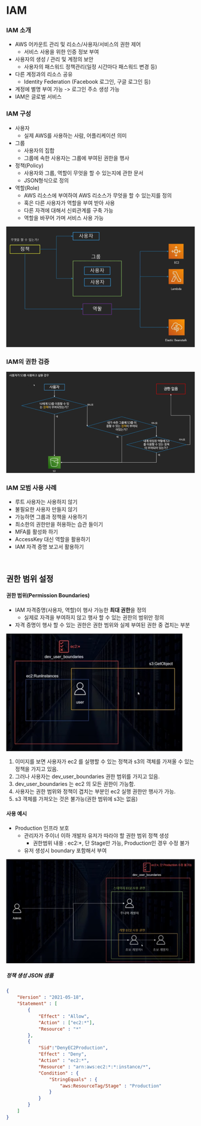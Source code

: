 # IAM

### IAM 소개

* AWS 어카운트 관리 및 리소스/사용자/서비스의 권한 제어
  * 서비스 사용을 위한 인증 정보 부여
* 사용자의 생성 / 관리 및 계정의 보안
  * 사용자의 패스워드 정책관리(일정 시간마다 패스워드 변경 등)
* 다른 계정과의 리소스 공유
  * Identity Federation (Facebook 로그인, 구글 로그인 등)
* 계정에 별명 부여 가능 -> 로그인 주소 생성 가능
* IAM은 글로벌 서비스



### IAM 구성

* 사용자
  * 실제 AWS를 사용하는 사람, 어플리케이션 의미
* 그룹
  * 사용자의 집합
  * 그룹에 속한 사용자는 그룹에 부여된 권한을 행사
* 정책(Policy)
  * 사용자와 그룹, 역할이 무엇을 할 수 있는지에 관한 문서
  * JSON형식으로 정의
* 역할(Role)
  * AWS 리소스에 부여하여 AWS 리소스가 무엇을 할 수 있는지를 정의
  * 혹은 다른 사용자가 역할을 부여 받아 사용
  * 다른 자격에 대해서 신뢰관계를 구축 가능
  * 역할을 바꾸어 가며 서비스 사용 가능



![](./images/IAM구성.png)



### IAM의 권한 검증

![](./images/IAM권한검증.png)



### IAM 모범 사용 사례

* 루트 사용자는 사용하지 않기
* 불필요한 사용자 만들지 않기
* 가능하면 그룹과 정책을 사용하기
* 최소한의 권한만을 허용하는 습관 들이기
* MFA를 활성화 하기
* AccessKey 대신 역할을 활용하기
* IAM 자격 증명 보고서 활용하기

<br>

## 권한 범위 설정

#### 권한 범위(Permission Boundaries)

* IAM 자격증명(사용자, 역할)이 행사 가능한 **최대 권한**을 정의
  * 실제로 자격을 부여하지 않고 행사 할 수 있는 권한의 범위만 정의
* 자격 증명이 행사 할 수 있는 권한은 권한 범위와 실제 부여된 권한 중 겹치는 부분

![](./images/IAM_권한범위.png)

1. 이미지를 보면 사용자가 ec2 를 실행할 수 있는 정책과 s3의 객체를 가져올 수 있는 정책을 가지고 있음.
2. 그러나 사용자는 dev_user_boundaries 권한 범위를 가지고 있음.
3. dev_user_boundaries 는 ec2 의 모든 권한이 가능함.
4. 사용자는 권한 범위와 정책이 겹치는 부분인 ec2 실행 권한만 행사가 가능.
5. s3 객체를 가져오는 것은 불가능(권한 범위에 s3는 없음)

#### 사용 예시

* Production 인프라 보호
  * 관리자가 주이너 이하 개발자 유저가 따라야 할 권한 범위 정책 생성
    * 권한범위 내용 : ec2:*, 단 Stage만 가능, Production인 경우 수정 불가
  * 유저 생성시 boundary 포함해서 부여

![](./images/IAM_권한범위사용사례.png)

##### 정책 생성 JSON 샘플

```json
{
    "Version" : "2021-05-18",
    "Statement" : [
        {
            "Effect" : "Allow",
            "Action" : ["ec2:*"],
            "Resource" : "*"
        },
        {
            "Sid":"DenyEC2Production",
            "Effect" : "Deny",
            "Action" : "ec2:*",
            "Resource" : "arn:aws:ec2:*:*:instance/*",
            "Condition" : {
                "StringEquals" : {
                    "aws:ResourceTag/Stage" : "Production"
                }
            }
        }
    ]
}
```

